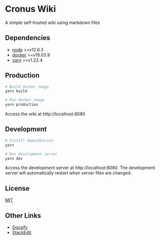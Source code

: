 # Cronus Wiki
A simple self-hosted wiki using markdown files

## Dependencies
- [node](https://nodejs.org/en/download/) >=v12.6.3
- [docker](https://docs.docker.com/engine/install/ubuntu/) >=v19.03.9
- [yarn](https://yarnpkg.com/getting-started/install) >=v1.22.4

## Production
```bash
# Build docker image
yarn build

# Run docker image
yarn production
```

Access the wiki at http://localhost:8080

## Development
```bash
# Install dependencies
yarn

# Run development server
yarn dev
```

Access the development server at http://localhost:8080.
The development server will automatically restart when server files are changed.

## License
[MIT](./LICENSE)

## Other Links
- [Docsify](https://docsify.js.org/)
- [StackEdit](https://stackedit.io/)
